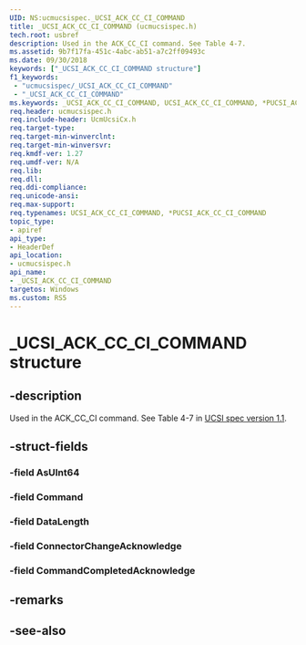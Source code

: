 ```yaml
---
UID: NS:ucmucsispec._UCSI_ACK_CC_CI_COMMAND
title: _UCSI_ACK_CC_CI_COMMAND (ucmucsispec.h)
tech.root: usbref
description: Used in the ACK_CC_CI command. See Table 4-7.
ms.assetid: 9b7f17fa-451c-4abc-ab51-a7c2ff09493c
ms.date: 09/30/2018
keywords: ["_UCSI_ACK_CC_CI_COMMAND structure"]
f1_keywords:
 - "ucmucsispec/_UCSI_ACK_CC_CI_COMMAND"
 - "_UCSI_ACK_CC_CI_COMMAND"
ms.keywords: _UCSI_ACK_CC_CI_COMMAND, UCSI_ACK_CC_CI_COMMAND, *PUCSI_ACK_CC_CI_COMMAND, 
req.header: ucmucsispec.h
req.include-header: UcmUcsiCx.h 
req.target-type:
req.target-min-winverclnt:
req.target-min-winversvr:
req.kmdf-ver: 1.27
req.umdf-ver: N/A
req.lib:
req.dll:
req.ddi-compliance:
req.unicode-ansi:
req.max-support:
req.typenames: UCSI_ACK_CC_CI_COMMAND, *PUCSI_ACK_CC_CI_COMMAND
topic_type: 
- apiref
api_type: 
- HeaderDef
api_location: 
- ucmucsispec.h
api_name: 
- _UCSI_ACK_CC_CI_COMMAND
targetos: Windows
ms.custom: RS5
---
```


# _UCSI_ACK_CC_CI_COMMAND structure

## -description
Used in the ACK_CC_CI command. See Table 4-7 in [UCSI spec version 1.1](https://www.intel.com/content/dam/www/public/us/en/documents/technical-specifications/usb-type-c-ucsi-spec.pdf).


## -struct-fields

### -field AsUInt64
 
### -field Command
 
### -field DataLength
 
### -field ConnectorChangeAcknowledge
 
### -field CommandCompletedAcknowledge
 

## -remarks

## -see-also
